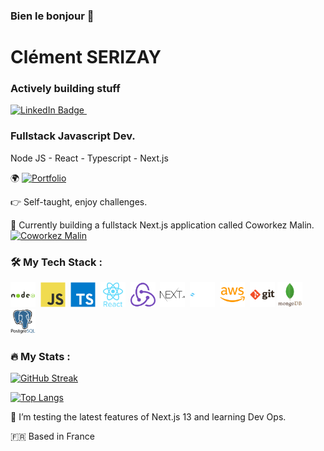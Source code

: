 ### Bien le bonjour 👋

# Clément SERIZAY
### Actively building stuff

 <a href="https://www.linkedin.com/in/cl%C3%A9ment-serizay-044911262/" target='_blank'>
    <img src="https://img.shields.io/badge/LinkedIn-blue?style=for-the-badge&logo=linkedin&logoColor=white" alt="LinkedIn Badge"/>
  </a>

<img src="https://komarev.com/ghpvc/?username=monkeycs60&style=flat-square&color=blue" alt=""/>


### Fullstack Javascript Dev.
Node JS - React - Typescript - Next.js

🌍 [![Portfolio](https://img.shields.io/badge/-Portfolio-blue)](https://www.clementserizay.com/) 

:point_right: Self-taught, enjoy challenges.

:rocket: Currently building a fullstack Next.js application called Coworkez Malin. [![Coworkez Malin](https://img.shields.io/badge/CoworkezMalin-yellow)](https://www.coworkezmalin.com/)


### :hammer_and_wrench: My Tech Stack :
<div>
  <img src="https://github.com/devicons/devicon/blob/master/icons/nodejs/nodejs-original-wordmark.svg" title="NodeJS" alt="NodeJS" width="40" height="40"/>&nbsp;
  <img src="https://github.com/devicons/devicon/blob/master/icons/javascript/javascript-original.svg" title="JavaScript" alt="JavaScript" width="40" height="40"/>&nbsp;
<img src="https://github.com/devicons/devicon/blob/master/icons/typescript/typescript-original.svg" title="TypeScript" alt="TypeScript" width="40" height="40"/>&nbsp;
  <img src="https://github.com/devicons/devicon/blob/master/icons/react/react-original-wordmark.svg" title="React" alt="React" width="40" height="40"/>&nbsp;
  <img src="https://github.com/devicons/devicon/blob/master/icons/redux/redux-original.svg" title="Redux" alt="Redux " width="40" height="40"/>&nbsp;
  <img src="https://github.com/devicons/devicon/blob/master/icons/nextjs/nextjs-original-wordmark.svg" title="Next.js" alt="Next.js" width="40" height="40"/>&nbsp;
  <img src="https://github.com/devicons/devicon/blob/master/icons/tailwindcss/tailwindcss-original-wordmark.svg" title="TailwindCSS" alt="TailwindCSS" width="40" height="40"/>&nbsp;
  <img src="https://github.com/devicons/devicon/blob/master/icons/amazonwebservices/amazonwebservices-plain-wordmark.svg" title="AWS" alt="AWS" width="40" height="40"/>&nbsp;
  <img src="https://github.com/devicons/devicon/blob/master/icons/git/git-original-wordmark.svg" title="Git" **alt="Git" width="40" height="40"/>
  <img src="https://github.com/devicons/devicon/blob/master/icons/mongodb/mongodb-original-wordmark.svg" title="MongoDB" alt="MongoDB" width="40" height="40"/>&nbsp;
  <img src="https://github.com/devicons/devicon/blob/master/icons/postgresql/postgresql-original-wordmark.svg" title="PostgreSQL" alt="PostgreSQL" width="40" height="40"/>&nbsp;
  </div>


### :fire: My Stats :
[![GitHub Streak](http://github-readme-streak-stats.herokuapp.com?user=monkeycs60&theme=dark&background=000000)](https://git.io/streak-stats)

[![Top Langs](https://github-readme-stats.vercel.app/api/top-langs/?username=monkeycs60&layout=compact&theme=vision-friendly-dark)](https://github.com/anuraghazra/github-readme-stats)



:book: I’m testing the latest features of Next.js 13 and learning Dev Ops. 

:fr: Based in France
